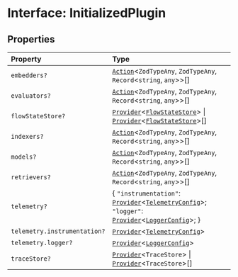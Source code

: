 # Interface: InitializedPlugin

## Properties

| Property | Type |
| :------ | :------ |
| `embedders?` | [`Action`](../type-aliases/Action.md)\<`ZodTypeAny`, `ZodTypeAny`, `Record`\<`string`, `any`\>\>[] |
| `evaluators?` | [`Action`](../type-aliases/Action.md)\<`ZodTypeAny`, `ZodTypeAny`, `Record`\<`string`, `any`\>\>[] |
| `flowStateStore?` | [`Provider`](Provider.md)\<[`FlowStateStore`](FlowStateStore.md)\> \| [`Provider`](Provider.md)\<[`FlowStateStore`](FlowStateStore.md)\>[] |
| `indexers?` | [`Action`](../type-aliases/Action.md)\<`ZodTypeAny`, `ZodTypeAny`, `Record`\<`string`, `any`\>\>[] |
| `models?` | [`Action`](../type-aliases/Action.md)\<`ZodTypeAny`, `ZodTypeAny`, `Record`\<`string`, `any`\>\>[] |
| `retrievers?` | [`Action`](../type-aliases/Action.md)\<`ZodTypeAny`, `ZodTypeAny`, `Record`\<`string`, `any`\>\>[] |
| `telemetry?` | \{ `"instrumentation"`: [`Provider`](Provider.md)\<[`TelemetryConfig`](TelemetryConfig.md)\>; `"logger"`: [`Provider`](Provider.md)\<[`LoggerConfig`](LoggerConfig.md)\>; \} |
| `telemetry.instrumentation?` | [`Provider`](Provider.md)\<[`TelemetryConfig`](TelemetryConfig.md)\> |
| `telemetry.logger?` | [`Provider`](Provider.md)\<[`LoggerConfig`](LoggerConfig.md)\> |
| `traceStore?` | [`Provider`](Provider.md)\<`TraceStore`\> \| [`Provider`](Provider.md)\<`TraceStore`\>[] |
